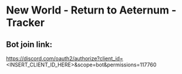 # New World - Return to Aeternum - Tracker
## Bot join link:
https://discord.com/oauth2/authorize?client_id=<INSERT_CLIENT_ID_HERE>&scope=bot&permissions=117760